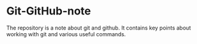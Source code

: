 # Git-GitHub-note
The repository is a note about git and github. It contains key points about working with git and various useful commands.
